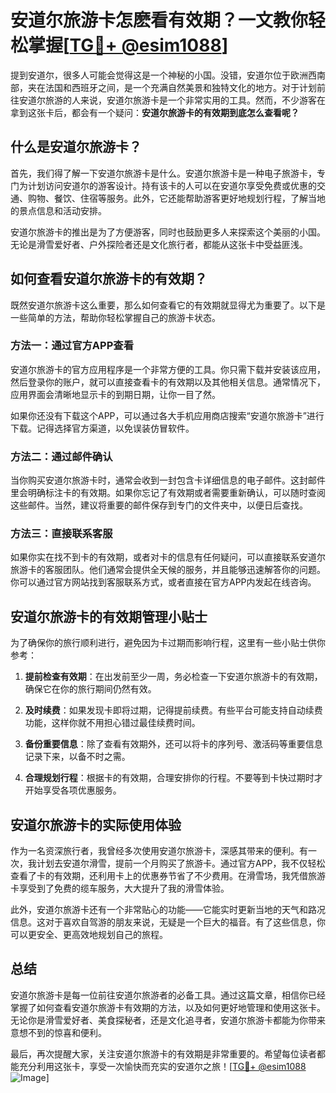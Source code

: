 # 安道尔旅游卡怎麽看有效期？一文教你轻松掌握[[TG💪+ @esim1088](https://t.me/s/esim1088)]

提到安道尔，很多人可能会觉得这是一个神秘的小国。没错，安道尔位于欧洲西南部，夹在法国和西班牙之间，是一个充满自然美景和独特文化的地方。对于计划前往安道尔旅游的人来说，安道尔旅游卡是一个非常实用的工具。然而，不少游客在拿到这张卡后，都会有一个疑问：**安道尔旅游卡的有效期到底怎么查看呢？**

## 什么是安道尔旅游卡？

首先，我们得了解一下安道尔旅游卡是什么。安道尔旅游卡是一种电子旅游卡，专门为计划访问安道尔的游客设计。持有该卡的人可以在安道尔享受免费或优惠的交通、购物、餐饮、住宿等服务。此外，它还能帮助游客更好地规划行程，了解当地的景点信息和活动安排。

安道尔旅游卡的推出是为了方便游客，同时也鼓励更多人来探索这个美丽的小国。无论是滑雪爱好者、户外探险者还是文化旅行者，都能从这张卡中受益匪浅。

## 如何查看安道尔旅游卡的有效期？

既然安道尔旅游卡这么重要，那么如何查看它的有效期就显得尤为重要了。以下是一些简单的方法，帮助你轻松掌握自己的旅游卡状态。

### 方法一：通过官方APP查看

安道尔旅游卡的官方应用程序是一个非常方便的工具。你只需下载并安装该应用，然后登录你的账户，就可以直接查看卡的有效期以及其他相关信息。通常情况下，应用界面会清晰地显示卡的到期日期，让你一目了然。

如果你还没有下载这个APP，可以通过各大手机应用商店搜索“安道尔旅游卡”进行下载。记得选择官方渠道，以免误装仿冒软件。

### 方法二：通过邮件确认

当你购买安道尔旅游卡时，通常会收到一封包含卡详细信息的电子邮件。这封邮件里会明确标注卡的有效期。如果你忘记了有效期或者需要重新确认，可以随时查阅这些邮件。当然，建议将重要的邮件保存到专门的文件夹中，以便日后查找。

### 方法三：直接联系客服

如果你实在找不到卡的有效期，或者对卡的信息有任何疑问，可以直接联系安道尔旅游卡的客服团队。他们通常会提供全天候的服务，并且能够迅速解答你的问题。你可以通过官方网站找到客服联系方式，或者直接在官方APP内发起在线咨询。

## 安道尔旅游卡的有效期管理小贴士

为了确保你的旅行顺利进行，避免因为卡过期而影响行程，这里有一些小贴士供你参考：

1. **提前检查有效期**：在出发前至少一周，务必检查一下安道尔旅游卡的有效期，确保它在你的旅行期间仍然有效。
   
2. **及时续费**：如果发现卡即将过期，记得提前续费。有些平台可能支持自动续费功能，这样你就不用担心错过最佳续费时间。

3. **备份重要信息**：除了查看有效期外，还可以将卡的序列号、激活码等重要信息记录下来，以备不时之需。

4. **合理规划行程**：根据卡的有效期，合理安排你的行程。不要等到卡快过期时才开始享受各项优惠服务。

## 安道尔旅游卡的实际使用体验

作为一名资深旅行者，我曾经多次使用安道尔旅游卡，深感其带来的便利。有一次，我计划去安道尔滑雪，提前一个月购买了旅游卡。通过官方APP，我不仅轻松查看了卡的有效期，还利用卡上的优惠券节省了不少费用。在滑雪场，我凭借旅游卡享受到了免费的缆车服务，大大提升了我的滑雪体验。

此外，安道尔旅游卡还有一个非常贴心的功能——它能实时更新当地的天气和路况信息。这对于喜欢自驾游的朋友来说，无疑是一个巨大的福音。有了这些信息，你可以更安全、更高效地规划自己的旅程。

## 总结

安道尔旅游卡是每一位前往安道尔旅游者的必备工具。通过这篇文章，相信你已经掌握了如何查看安道尔旅游卡有效期的方法，以及如何更好地管理和使用这张卡。无论你是滑雪爱好者、美食探秘者，还是文化追寻者，安道尔旅游卡都能为你带来意想不到的惊喜和便利。

最后，再次提醒大家，关注安道尔旅游卡的有效期是非常重要的。希望每位读者都能充分利用这张卡，享受一次愉快而充实的安道尔之旅！[[TG💪+ @esim1088](https://t.me/s/esim1088) ![Image](https://i.postimg.cc/4NQfJmqS/Snipaste-2025-05-13-00-14-12.png)]